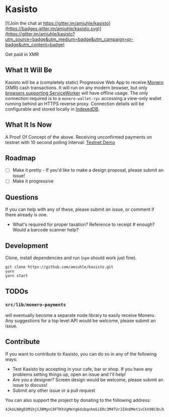 Kasisto
=======

[![Join the chat at https://gitter.im/amiuhle/kasisto](https://badges.gitter.im/amiuhle/kasisto.svg)](https://gitter.im/amiuhle/kasisto?utm_source=badge&utm_medium=badge&utm_campaign=pr-badge&utm_content=badge)

Get paid in XMR

What It Will Be
---------------

Kasisto will be a (completely static) Progressive Web App to receive [Monero](https://getmonero.org/home) (XMR) cash transactions. It will run on any modern browser, but only [browsers supporting ServiceWorker](https://jakearchibald.github.io/isserviceworkerready/) will have offline usage. The only connection required is to a `monero-wallet-rpc` accessing a view-only wallet running behind an HTTPS reverse proxy. Connection details will be configurable and stored locally in [IndexedDB](https://developer.mozilla.org/en/docs/Web/API/IndexedDB_API).

What It Is Now
--------------

A Proof Of Concept of the above. Receiving unconfirmed payments on testnet with 10 second polling interval: [Testnet Demo](https://amiuhle.github.io/kasisto)

Roadmap
-------

* [ ] Make it pretty - If you'd like to make a design proposal, please submit an issue!
* [ ] Make it progressive

Questions
---------

If you can help with any of these, please submit an issue, or comment if there already is one.

* What's required for proper taxation? Reference to receipt # enough? Would a barcode scanner help?

Development
-----------

Clone, install dependencies and run (`npm` should work just fine).

```
git clone https://github.com/amiuhle/kasisto.git
yarn
yarn start
```

TODOs
-----

### `src/lib/monero-payments`

will eventually become a separate node library to easily receive Monero. Any suggestions for a top level API would be welcome, please submit an issue.

Contribute
----------

If you want to contribute to Kasisto, you can do so in any of the following ways:

* Test Kasisto by accepting in your cafe, bar or shop. If you have any problems setting things up, open an issue and I'll help!
* Are you a designer? Screen design would be welcome, please submit an issue to discuss!
* Submit any other issue or a pull request

You can also support the project by donating to the following address:

```
4JkULN8gD1M1hjSJBMgnC8FTKhVgMeYg6dzbqnhmSiERc3M4TUrJZ4nDMet1vCkh98C8nJWFmEMiAaaDRwWehqAJFrzAq1WNEP4SXgbVNX
```
